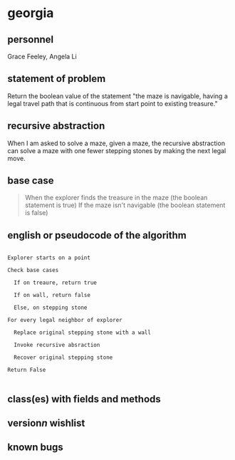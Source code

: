 # georgia

## personnel
Grace Feeley, Angela Li

## statement of problem
Return the boolean value of the statement "the maze is navigable, having a legal travel path that is continuous from start point to existing treasure."

## recursive abstraction
When I am asked to solve a maze, given a maze, the recursive abstraction can solve a maze with one fewer stepping stones by making the next legal move.


## base case
>When the explorer finds the treasure in the maze (the boolean statement is true)
>If the maze isn't navigable (the boolean statement is false)

## english or pseudocode of the algorithm
<pre>
<code>
Explorer starts on a point

Check base cases

  If on treaure, return true
  
  If on wall, return false
  
  Else, on stepping stone
  
For every legal neighbor of explorer

  Replace original stepping stone with a wall

  Invoke recursive absraction 
  
  Recover original stepping stone

Return False
</code>
</pre>

## class(es) with fields and methods

## version*n* wishlist 

## known bugs
